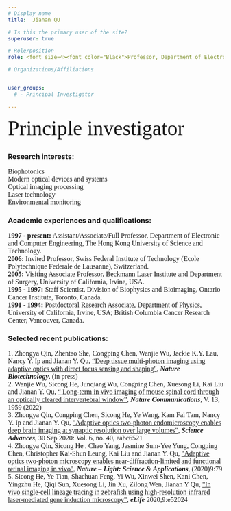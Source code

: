 ```yaml
---
# Display name
title:  Jianan QU

# Is this the primary user of the site?
superuser: true

# Role/position
role: <font size=4><font color="Black">Professor, Department of Electronic and Computer Engineering</font> <br/> <font color="Black">Ph.D, Chinese Academy of Sciences</font> <br/> <font color="Black">Fellow, Optica (https://www.optica.org) </font> <br/> <font color="Black">Fellow, SPIE (https://www.spie.org)</font> <br/><br/>  <font color="Black">E-mail eequ at ust.hk</font> <br/> <font color="Black">Department link  <a href="https://ece.hkust.edu.hk/eequ"><font color="Black"> <u> ece.hkust.edu.hk/eequ </u></font>  </a> </font> </font> 

# Organizations/Affiliations


user_groups:
  # - Principal Investigator

---
```


<font size=7> <font face=Times New Roman> Principle investigator</font> </font> 

##

###    Research interests:
<font face=Times New Roman>
<font size=3> 
Biophotonics <br/>
Modern optical devices and systems <br/>
Optical imaging processing<br/>
 Laser technology <br/>
 Environmental monitoring <br/>
 </font>  
 </font>

###    Academic experiences and qualifications:
<font face=Times New Roman>
<font size=3>  <b>1997 - present:</b> Assistant/Associate/Full Professor, Department of Electronic and Computer Engineering, The Hong Kong University of Science and Technology.</font>  <br/>
<font size=3>  <b>2006:</b> Invited Professor, Swiss Federal Institute of Technology (Ecole Polytechnique Federale de Lausanne), Switzerland.</font>  <br/>
<font size=3>  <b>2005:</b> Visiting Associate Professor, Beckmann Laser Institute and Department of Surgery, University of California, Irvine, USA.</font>  <br/>
<font size=3>  <b>1995 - 1997:</b> Staff Scientist, Division of Biophysics and Bioimaging, Ontario Cancer Institute, Toronto, Canada.</font>  <br/>
<font size=3>  <b>1991 - 1994:</b> Postdoctoral Research Associate, Department of Physics, University of California, Irvine, USA; British Columbia Cancer Research Center, Vancouver, Canada.</font>  <br/>
</font>

### Selected recent publications:

<font face=Times New Roman>
<font size=3> 1.	Zhongya Qin, Zhentao She, Congping Chen, Wanjie Wu, Jackie K.Y. Lau, Nancy Y. Ip and Jianan Y. Qu, <u>“Deep tissue multi-photon imaging using adaptive optics with direct focus sensing and shaping"</u>, <i><b>Nature Biotechnology</b></i>, (in press) </font>  <br/>
<font size=3> 2.	Wanjie Wu, Sicong He, Junqiang Wu, Congping Chen, Xuesong Li, Kai Liu and Jianan Y. Qu, <u>“ Long-term in vivo imaging of mouse spinal cord through an optically cleared intervertebral window”</u>, <i><b>Nature Communications</b></i>, V. 13, 1959 (2022)  </font>  <br/>
<font size=3> 3.	Zhongya Qin, Congping Chen, Sicong He, Ye Wang, Kam Fai Tam, Nancy Y. Ip and Jianan Y. Qu, <u>"Adaptive optics two-photon endomicroscopy enables deep brain imaging at synaptic resolution over large volumes"</u>, <i><b>Science Advances</b></i>, 30 Sep 2020: Vol. 6, no. 40, eabc6521  </font>  <br/>
<font size=3> 4.	Zhongya Qin, Sicong He , Chao Yang, Jasmine Sum-Yee Yung, Congping Chen, Christopher Kai-Shun Leung, Kai Liu and Jianan Y. Qu, <u>"Adaptive optics two-photon microscopy enables near-diffraction-limited and functional retinal imaging in vivo"</u>, <i><b>Nature – Light: Science & Applications</b></i>, (2020)9:79 </font>  <br/>
<font size=3> 5.	Sicong He, Ye Tian, Shachuan Feng, Yi Wu, Xinwei Shen, Kani Chen, Yingzhu He, Qiqi Sun, Xuesong Li, Jin Xu, Zilong Wen, Jianan Y Qu, <u>"In vivo single-cell lineage tracing in zebrafish using high-resolution infrared laser-mediated gene induction microscopy"</u>, <i><b>eLife</b></i> 2020;9:e52024 </font>  
</font>
